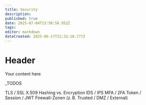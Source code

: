 ```yaml
---
title: Security
description: 
published: true
date: 2025-07-04T13:58:58.952Z
tags: 
editor: markdown
dateCreated: 2025-06-17T21:32:18.777Z
---
```


# Header
Your content here


_TODOS

TLS / SSL
X.509
Hashing vs. Encryption
IDS / IPS
MFA / 2FA
Token / Session / JWT
Firewall-Zonen (z. B. Trusted / DMZ / External)

